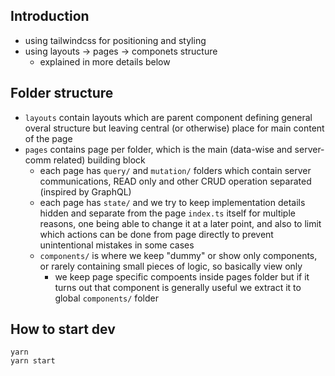 ## Introduction

- using tailwindcss for positioning and styling
- using layouts -> pages -> componets structure
  - explained in more details below

## Folder structure

- `layouts` contain layouts which are parent component defining general overal structure but leaving central (or otherwise) place for main content of the page
- `pages` contains page per folder, which is the main (data-wise and server-comm related) building block
  - each page has `query/` and `mutation/` folders which contain server communications, READ only and other CRUD operation separated (inspired by GraphQL)
  - each page has `state/` and we try to keep implementation details hidden and separate from the page `index.ts` itself for multiple reasons, one being able to change it at a later point, and also to limit which actions can be done from page directly to prevent unintentional mistakes in some cases
  - `components/` is where we keep "dummy" or show only components, or rarely containing small pieces of logic, so basically view only
    - we keep page specific compoents inside pages folder but if it turns out that component is generally useful we extract it to global `components/` folder

## How to start dev

```
yarn
yarn start
```

